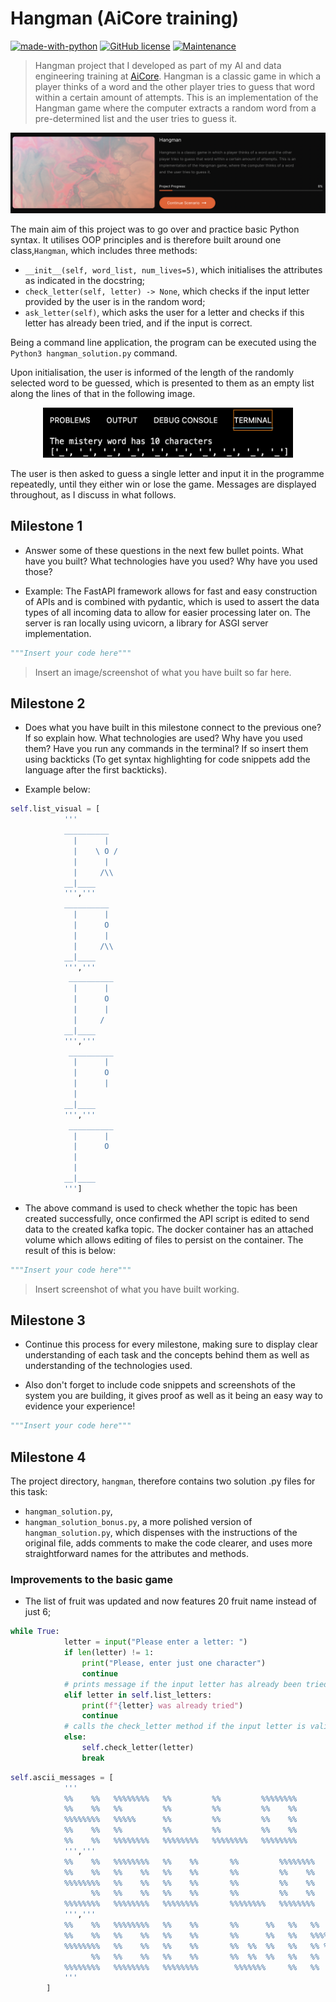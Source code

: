 # Hangman (AiCore training)

[![made-with-python](https://img.shields.io/badge/Made%20with-Python-1f425f.svg)](https://www.python.org/)
[![GitHub license](https://img.shields.io/github/license/Naereen/StrapDown.js.svg)](https://github.com/Naereen/StrapDown.js/blob/master/LICENSE)
[![Maintenance](https://img.shields.io/badge/Maintained%3F-no-red.svg)](https://bitbucket.org/lbesson/ansi-colors)

> Hangman project that I developed as part of my AI and data engineering training at [AiCore](https://www.theaicore.com/). Hangman is a classic game in which a player thinks of a word and the other player tries to guess that word within a certain amount of attempts. This is an implementation of the Hangman game where the computer extracts a random word from a pre-determined list and the user tries to guess it.

![This is an image taken from the AiCore portal](images/portal.png)

The main aim of this project was to go over and practice basic Python syntax. It utilises OOP principles and is therefore built around one class,`Hangman`, which includes three methods: 
- `__init__(self, word_list, num_lives=5)`, which initialises the attributes as indicated in the docstring;
- `check_letter(self, letter) -> None`, which checks if the input letter provided by the user is in the random word;
- `ask_letter(self)`, which asks the user for a letter and checks if this letter has already been tried, and if the input is correct.

Being a command line application, the program can be executed using the `Python3 hangman_solution.py` command.

Upon initialisation, the user is informed of the length of the randomly selected word to be guessed, which is presented to them as an empty list along the lines of that in the following image.

<p align="center">
<img src="images/opening_message.png" alt="This is an image of the messages that are printed upon initialisation of the program" width="400" height="80" />
</p>

The user is then asked to guess a single letter and input it in the programme repeatedly, until they either win or lose the game. Messages are displayed throughout, as I discuss in what follows.

## Milestone 1

- Answer some of these questions in the next few bullet points. What have you built? What technologies have you used? Why have you used those?

- Example: The FastAPI framework allows for fast and easy construction of APIs and is combined with pydantic, which is used to assert the data types of all incoming data to allow for easier processing later on. The server is ran locally using uvicorn, a library for ASGI server implementation.
  
```python
"""Insert your code here"""
```

> Insert an image/screenshot of what you have built so far here.

## Milestone 2

- Does what you have built in this milestone connect to the previous one? If so explain how. What technologies are used? Why have you used them? Have you run any commands in the terminal? If so insert them using backticks (To get syntax highlighting for code snippets add the language after the first backticks).

- Example below:

```python
self.list_visual = [
            '''
            __________
              |      |
              |    \ O /
              |      |
              |     /\\
            __|____
            ''',''' 
            __________
              |      |
              |      O
              |      |
              |     /\\
            __|____
            ''','''
             __________
              |      |
              |      O
              |      |
              |     /
            __|____
            ''','''
             __________
              |      |
              |      O
              |      |
              |
            __|____
            ''','''
             __________
              |      |
              |      O
              |
              |
            __|____
            ''']
```

- The above command is used to check whether the topic has been created successfully, once confirmed the API script is edited to send data to the created kafka topic. The docker container has an attached volume which allows editing of files to persist on the container. The result of this is below:

```python
"""Insert your code here"""
```

> Insert screenshot of what you have built working.

## Milestone 3

- Continue this process for every milestone, making sure to display clear understanding of each task and the concepts behind them as well as understanding of the technologies used.

- Also don't forget to include code snippets and screenshots of the system you are building, it gives proof as well as it being an easy way to evidence your experience!

```python
"""Insert your code here"""
```

## Milestone 4

The project directory, `hangman`, therefore contains two solution .py files for this task: 
- `hangman_solution.py`, 
- `hangman_solution_bonus.py`, a more polished version of `hangman_solution.py`, which dispenses with the instructions of the original file, adds comments to make the code clearer, and uses more straightforward names for the attributes and methods.

### Improvements to the basic game

- The list of fruit was updated and now features 20 fruit name instead of just 6;

```python
while True:
            letter = input("Please enter a letter: ")
            if len(letter) != 1:
                print("Please, enter just one character")
                continue
            # prints message if the input letter has already been tried
            elif letter in self.list_letters:
                print(f"{letter} was already tried")
                continue
            # calls the check_letter method if the input letter is valid
            else:
                self.check_letter(letter)
                break
```

```python
self.ascii_messages = [
            '''
            %%    %%   %%%%%%%%   %%         %%         %%%%%%%%   
            %%    %%   %%         %%         %%         %%    %%   
            %%%%%%%%   %%%%%      %%         %%         %%    %%   
            %%    %%   %%         %%         %%         %%    %%           
            %%    %%   %%%%%%%%   %%%%%%%%   %%%%%%%%   %%%%%%%%   
            ''','''
            %%    %%   %%%%%%%%   %%    %%       %%         %%%%%%%%   %%%%%%%%   %%%%%%%%
            %%    %%   %%    %%   %%    %%       %%         %%    %%   %%         %%
            %%%%%%%%   %%    %%   %%    %%       %%         %%    %%   %%%%%%%%   %%%%%
                  %%   %%    %%   %%    %%       %%         %%    %%         %%   %%
            %%%%%%%%   %%%%%%%%   %%%%%%%%       %%%%%%%%   %%%%%%%%   %%%%%%%%   %%%%%%%%
            ''','''
            %%    %%   %%%%%%%%   %%    %%       %%      %%   %%   %%     %%
            %%    %%   %%    %%   %%    %%       %%      %%   %%   %%%%   %%
            %%%%%%%%   %%    %%   %%    %%       %%  %%  %%   %%   %% %%  %%
                  %%   %%    %%   %%    %%       %%  %%  %%   %%   %%  %% %%
            %%%%%%%%   %%%%%%%%   %%%%%%%%        %%%%%%%     %%   %%   %%%%
            '''
        ]
```